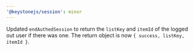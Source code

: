 ```yaml
---
'@keystonejs/session': minor
---
```


Updated `endAuthedSession` to return the `listKey` and `itemId` of the logged out user if there was one. The return object is now `{ success, listKey, itemId }`.
